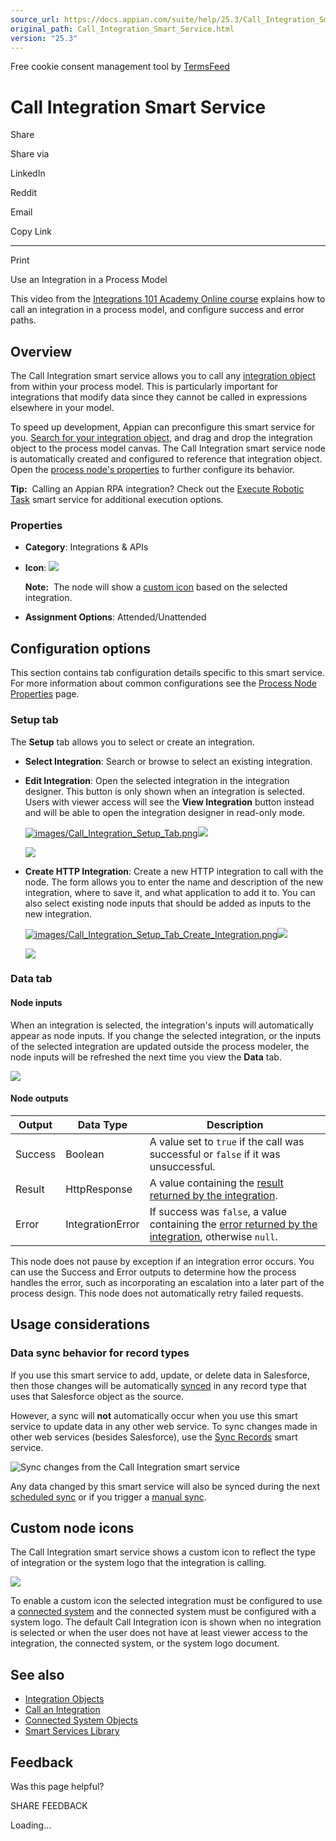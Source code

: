```yaml
---
source_url: https://docs.appian.com/suite/help/25.3/Call_Integration_Smart_Service.html
original_path: Call_Integration_Smart_Service.html
version: "25.3"
---
```


Free cookie consent management tool by [TermsFeed](https://www.termsfeed.com/)

# Call Integration Smart Service

Share

Share via

LinkedIn

Reddit

Email

Copy Link

* * *

Print

Use an Integration in a Process Model

This video from the [Integrations 101 Academy Online course](https://academy.appian.com/#/online-courses/edc9b638-b053-438d-957d-e3db00012372) explains how to call an integration in a process model, and configure success and error paths.

## Overview

The Call Integration smart service allows you to call any [integration object](Integration_Object.html) from within your process model. This is particularly important for integrations that modify data since they cannot be called in expressions elsewhere in your model.

To speed up development, Appian can preconfigure this smart service for you. [Search for your integration object](process-model-object.html#search), and drag and drop the integration object to the process model canvas. The Call Integration smart service node is automatically created and configured to reference that integration object. Open the [process node's properties](Process_Node_and_Smart_Service_Properties.html) to further configure its behavior.

**Tip:**  Calling an Appian RPA integration? Check out the [Execute Robotic Task](Execute_Robotic_Task.html) smart service for additional execution options.

### Properties

-   **Category**: Integrations & APIs

-   **Icon**: ![](images/Smart_Service_Icons/Call_Integration.png)

    **Note:**  The node will show a [custom icon](#custom-node-icons) based on the selected integration.

-   **Assignment Options**: Attended/Unattended

## Configuration options

This section contains tab configuration details specific to this smart service. For more information about common configurations see the [Process Node Properties](Process_Node_and_Smart_Service_Properties.html) page.

### Setup tab

The **Setup** tab allows you to select or create an integration.

-   **Select Integration**: Search or browse to select an existing integration.
-   **Edit Integration**: Open the selected integration in the integration designer. This button is only shown when an integration is selected. Users with viewer access will see the **View Integration** button instead and will be able to open the integration designer in read-only mode.

    [![images/Call_Integration_Setup_Tab.png](images/Call_Integration_Setup_Tab.png)![](/suite/help/25.3/images/rn/zoom_magnify_center.png)](#img101)

    [![](images/Call_Integration_Setup_Tab.png)](#_)

-   **Create HTTP Integration**: Create a new HTTP integration to call with the node. The form allows you to enter the name and description of the new integration, where to save it, and what application to add it to. You can also select existing node inputs that should be added as inputs to the new integration.

    [![images/Call_Integration_Setup_Tab_Create_Integration.png](images/Call_Integration_Setup_Tab_Create_Integration.png)![](/suite/help/25.3/images/rn/zoom_magnify_center.png)](#img102)

    [![](images/Call_Integration_Setup_Tab_Create_Integration.png)](#_)

### Data tab

#### Node inputs

When an integration is selected, the integration's inputs will automatically appear as node inputs. If you change the selected integration, or the inputs of the selected integration are updated outside the process modeler, the node inputs will be refreshed the next time you view the **Data** tab.

![](images/Call_Integration_Node_Inputs_From_Integration.png)

#### Node outputs

| Output | Data Type | Description |
| --- | --- | --- |
| Success | Boolean | A value set to `true` if the call was successful or `false` if it was unsuccessful. |
| Result | HttpResponse | A value containing the [result returned by the integration](Integration_Object.html#http-result). |
| Error | IntegrationError | If success was `false`, a value containing the [error returned by the integration](Integration_Object.html#error), otherwise `null`. |

This node does not pause by exception if an integration error occurs. You can use the Success and Error outputs to determine how the process handles the error, such as incorporating an escalation into a later part of the process design. This node does not automatically retry failed requests.

## Usage considerations

### Data sync behavior for record types

If you use this smart service to add, update, or delete data in Salesforce, then those changes will be automatically [synced](about-data-sync.html) in any record type that uses that Salesforce object as the source.

However, a sync will **not** automatically occur when you use this smart service to update data in any other web service. To sync changes made in other web services (besides Salesforce), use the [Sync Records](Sync_Records_Smart_Service.html) smart service.

![Sync changes from the Call Integration smart service](images/sync-integration-changes.png)

Any data changed by this smart service will also be synced during the next [scheduled sync](records-data-sync.html#schedule-full-syncs) or if you trigger a [manual sync](records-data-sync.html#manual-full-syncs).

## Custom node icons

The Call Integration smart service shows a custom icon to reflect the type of integration or the system logo that the integration is calling.

![](images/Call_Integration_Node_Icons.png)

To enable a custom icon the selected integration must be configured to use a [connected system](Connected_System_Object.html) and the connected system must be configured with a system logo. The default Call Integration icon is shown when no integration is selected or when the user does not have at least viewer access to the integration, the connected system, or the system logo document.

## See also

-   [Integration Objects](Integration_Object.html)
-   [Call an Integration](Call_an_Integration.html)
-   [Connected System Objects](Connected_System_Object.html)
-   [Smart Services Library](Smart_Services.html)

## Feedback

Was this page helpful?

SHARE FEEDBACK

Loading...